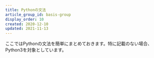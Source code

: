 ```yaml
---
title: Pythonの文法
article_group_id: basis-group
display_order: 10
created: 2020-12-10
updated: 2021-11-13
---
```

ここではPythonの文法を簡単にまとめておきます。特に記載のない場合、Python3を対象としています。
